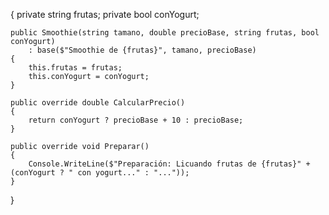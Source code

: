 {
    private string frutas;
    private bool conYogurt;

    public Smoothie(string tamano, double precioBase, string frutas, bool conYogurt)
        : base($"Smoothie de {frutas}", tamano, precioBase)
    {
        this.frutas = frutas;
        this.conYogurt = conYogurt;
    }

    public override double CalcularPrecio()
    {
        return conYogurt ? precioBase + 10 : precioBase;
    }

    public override void Preparar()
    {
        Console.WriteLine($"Preparación: Licuando frutas de {frutas}" + (conYogurt ? " con yogurt..." : "..."));
    }
}

